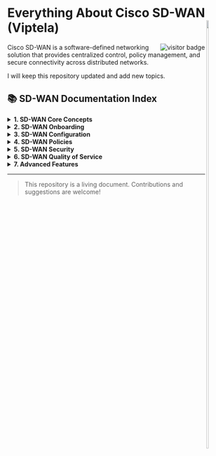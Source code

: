 # Everything About Cisco SD-WAN (Viptela) <img src="images/Ansible.png" width="10%" height="50%" align="right" />

<img align="right" valign="center" src="https://visitor-badge.laobi.icu/badge?page_id=network.tocoder.network.tocoder" alt="visitor badge"/>

Cisco SD-WAN is a software-defined networking solution that provides centralized control, policy management, and secure connectivity across distributed networks.

I will keep this repository updated and add new topics.

## 📚 SD-WAN Documentation Index

<details>
  <summary><b>1. SD-WAN Core Concepts</b></summary>
  <ul>
    <li><a href="01_SD-WAN_Core_Concepts/Controllers_Architecture.md">Controllers Architecture</a></li>
    <li><a href="01_SD-WAN_Core_Concepts/Plane_Architecture.md">SD-WAN Functional Planes Overview</a></li>
    <li><a href="01_SD-WAN_Core_Concepts/Security_and_Authentication.md">Security & Transport Protocol</a></li>
    <li><a href="01_SD-WAN_Core_Concepts/SD-WAN_Operation_Flow.md">How SD-WAN Works (Step by Step Flow)</a></li>
    <li><a href="01_SD-WAN_Core_Concepts/Key_Protocols.md">Key Protocols</a></li>
    <li><a href="01_SD-WAN_Core_Concepts/Network_Ports.md">Network Ports</a></li>
    <li><a href="01_SD-WAN_Core_Concepts/Special_VPNs_in_Cisco_SD-WAN.md">Special VPNs in Cisco SD-WAN</a></li>
    <li><a href="01_SD-WAN_Core_Concepts/Verification_Commands.md">Verification Commands</a></li>
    <li><a href="01_SD-WAN_Core_Concepts/Quick_Troubleshooting_Checklist.md">Quick Troubleshooting Checklist</a></li>
  </ul>
</details>
<details>
  <summary><b>2. SD-WAN Onboarding</b></summary>
  <ul>
    <li><a href="02_SD-WAN_Onboarding/README.md">Onboarding Steps</a></li>
  </ul>
</details>
<details>
  <summary><b>3. SD-WAN Configuration</b></summary>
  <ul>
    <li><a href="03_SD-WAN_Configuration/README.md">Configuration Guide</a></li>
  </ul>
</details>
<details>
  <summary><b>4. SD-WAN Policies</b></summary>
  <ul>
    <li><a href="04_SD-WAN_Policies/README.md">Policy Types & Examples</a></li>
  </ul>
</details>
<details>
  <summary><b>5. SD-WAN Security</b></summary>
  <ul>
    <li><a href="05_SD-WAN_Security/README.md">Security Concepts</a></li>
  </ul>
</details>
<details>
  <summary><b>6. SD-WAN Quality of Service</b></summary>
  <ul>
    <li><a href="06_SD-WAN_Quality_of_Service/README.md">QoS Overview</a></li>
  </ul>
</details>
<details>
  <summary><b>7. Advanced Features</b></summary>
  <ul>
    <li><a href="07_Advanced_Features/README.md">Advanced Features</a></li>
  </ul>
</details>

---

> This repository is a living document. Contributions and suggestions are welcome!
